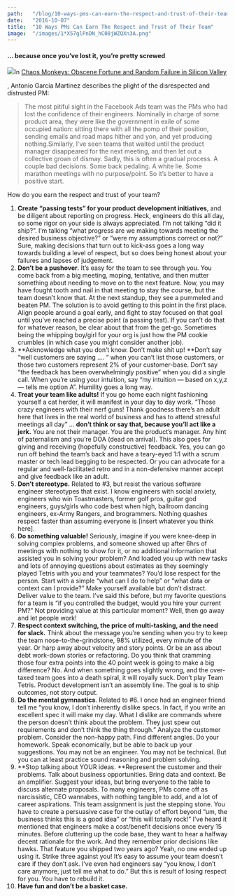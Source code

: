 ```yaml
---
path:	"/blog/10-ways-pms-can-earn-the-respect-and-trust-of-their-team"
date:	"2016-10-07"
title:	"10 Ways PMs Can Earn The Respect and Trust of Their Team"
image:	"/images/1*X57glPnDN_hC08jWZQXn3A.png"
---
```


#### … because once you’ve lost it, you’re pretty screwed

![](/images/1*X57glPnDN_hC08jWZQXn3A.png)In [Chaos Monkeys: Obscene Fortune and Random Failure in Silicon Valley](https://www.amazon.com/Chaos-Monkeys-Obscene-Fortune-Failure-ebook/dp/B019MMUAAQ)

, Antonio Garcia Martinez describes the plight of the disrespected and distrusted PM:


> The most pitiful sight in the Facebook Ads team was the PMs who had lost the confidence of their engineers. Nominally in charge of some product area, they were like the government in exile of some occupied nation: sitting there with all the pomp of their position, sending emails and road maps hither and yon, and yet producing nothing.Similarly, I’ve seen teams that waited until the product manager disappeared for the next meeting, and then let out a collective groan of dismay. Sadly, this is often a gradual process. A couple bad decisions. Some back pedaling. A white lie. Some marathon meetings with no purpose/point. So it’s better to have a positive start.

How do you earn the respect and trust of your team?

1. **Create “passing tests” for your product development initiatives**, and be diligent about reporting on progress. Heck, engineers do this all day, so some rigor on your side is always appreciated. I’m not talking “did it ship?”. I’m talking “what progress are we making towards meeting the desired business objective?” or “were my assumptions correct or not?” Sure, making decisions that turn out to kick-ass goes a long way towards building a level of respect, but so does being honest about your failures and lapses of judgement.
2. **Don’t be a pushover**. It’s easy for the team to see through you. You come back from a big meeting, moping, tentative, and then mutter something about needing to move on to the next feature. Now, you may have fought tooth and nail in that meeting to stay the course, but the team doesn’t know that. At the next standup, they see a pummeled and beaten PM. The solution is to avoid getting to this point in the first place. Align people around a goal early, and fight to stay focused on that goal until you’ve reached a precise point (a passing test). If you can’t do that for whatever reason, be clear about that from the get-go. Sometimes being the whipping boy/girl for your org is just how the PM cookie crumbles (in which case you might consider another job).
3. **Acknowledge what you don’t know. Don’t make shit up! **Don’t say “well customers are saying …. “ when you can’t list those customers, or those two customers represent 2% of your customer-base. Don’t say “the feedback has been overwhelmingly positive” when you did a single call. When you’re using your intuition, say “my intuition — based on x,y,z — tells me option A”. Humility goes a long way.
4. **Treat your team like adults!** If you go home each night fashioning yourself a cat herder, it will manifest in your day to day work. “Those crazy engineers with their nerf guns! Thank goodness there’s an adult here that lives in the real world of business and has to attend stressful meetings all day” … **don’t think or say that, because you’ll act like a jerk.** You are not their manager. You are the product’s manager. Any hint of paternalism and you’re DOA (dead on arrival). This also goes for giving and receiving (hopefully constructive) feedback. Yes, you can go run off behind the team’s back and have a teary-eyed 1:1 with a scrum master or tech lead begging to be respected. Or you can advocate for a regular and well-facilitated retro and in a non-defensive manner accept and give feedback like an adult.
5. **Don’t stereotype.** Related to #3, but resist the various software engineer stereotypes that exist. I know engineers with social anxiety, engineers who win Toastmasters, former golf pros, guitar god engineers, guys/girls who code best when high, ballroom dancing engineers, ex-Army Rangers, and brogrammers. Nothing quashes respect faster than assuming everyone is [insert whatever you think here].
6. **Do something valuable!** Seriously, imagine if you were knee-deep in solving complex problems, and someone showed up after 6hrs of meetings with nothing to show for it, or no additional information that assisted you in solving your problem? And loaded you up with new tasks and lots of annoying questions about estimates as they seemingly played Tetris with you and your teammates? You’d lose respect for the person. Start with a simple “what can I do to help” or “what data or context can I provide?” Make yourself available but don’t distract. Deliver value to the team. I’ve said this before, but my favorite questions for a team is “if you controlled the budget, would you hire your current PM?” Not providing value at this particular moment? Well, then go away and let people work!
7. **Respect context switching, the price of multi-tasking, and the need for slack.** Think about the message you’re sending when you try to keep the team nose-to-the-grindstone, 98% utilized, every minute of the year. Or harp away about velocity and story points. Or be an ass about debt work-down stories or refactoring. Do you think that cramming those four extra points into the 40 point week is going to make a big difference? No. And when something goes slightly wrong, and the over-taxed team goes into a death spiral, it will royally suck. Don’t play Team Tetris. Product development isn’t an assembly line. The goal is to ship outcomes, not story output.
8. **Do the mental gymnastics**. Related to #6. I once had an engineer friend tell me “you know, I don’t inherently dislike specs. In fact, if you write an excellent spec it will make my day. What I dislike are commands where the person doesn’t think about the problem. They just spew out requirements and don’t think the thing through.” Analyze the customer problem. Consider the non-happy path. Find different angles. Do your homework. Speak economically, but be able to back up your suggestions. You may not be an engineer. You may not be technical. But you can at least practice sound reasoning and problem solving.
9. **Stop talking about YOUR ideas. **Represent the customer and their problems. Talk about business opportunities. Bring data and context. Be an amplifier. Suggest your ideas, but bring everyone to the table to discuss alternate proposals. To many engineers, PMs come off as narcissistic, CEO wannabes, with nothing tangible to add, and a lot of career aspirations. This team assignment is just the stepping stone. You have to create a persuasive case for the outlay of effort beyond “um, the business thinks this is a good idea” or “this will totally rock!” I’ve heard it mentioned that engineers make a cost/benefit decisions once every 15 minutes. Before cluttering up the code base, they want to hear a halfway decent rationale for the work. And they remember prior decisions like hawks. That feature you shipped two years ago? Yeah, no one ended up using it. Strike three against you! It’s easy to assume your team doesn’t care if they don’t ask. I’ve even had engineers say “you know, I don’t care anymore, just tell me what to do.” But this is result of losing respect for you. You have to rebuild it.
10. **Have fun and don’t be a basket case.**